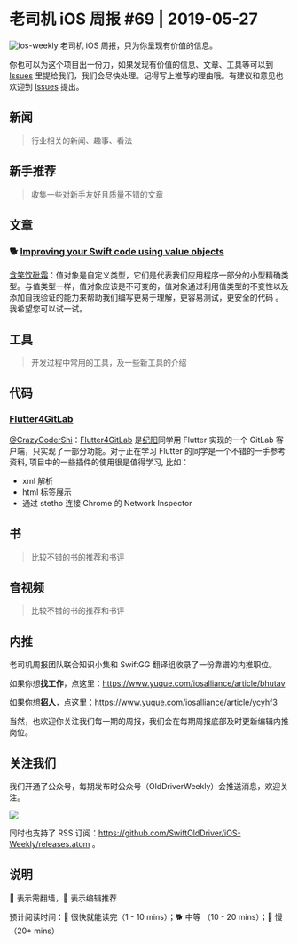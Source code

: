 # 老司机 iOS 周报 #69 | 2019-05-27

![ios-weekly](https://github.com/SwiftOldDriver/iOS-Weekly/blob/master/assets/ios-weekly.png?raw=true)
老司机 iOS 周报，只为你呈现有价值的信息。

你也可以为这个项目出一份力，如果发现有价值的信息、文章、工具等可以到 [Issues](https://github.com/SwiftOldDriver/iOS-Weekly/issues) 里提给我们，我们会尽快处理。记得写上推荐的理由哦。有建议和意见也欢迎到 [Issues](https://github.com/SwiftOldDriver/iOS-Weekly/issues) 提出。

## 新闻

> 行业相关的新闻、趣事、看法

## 新手推荐

> 收集一些对新手友好且质量不错的文章

## 文章

### 🐕 [Improving your Swift code using value objects](https://www.hackingwithswift.com/articles/188/improving-your-swift-code-using-value-objects)

[含笑饮砒霜](https://weibo.com/chinafishnews/)：值对象是自定义类型，它们是代表我们应用程序一部分的小型精确类型。与值类型一样，值对象应该是不可变的，值对象通过利用值类型的不变性以及添加自我验证的能力来帮助我们编写更易于理解，更容易测试，更安全的代码 。我希望您可以试一试。


## 工具

> 开发过程中常用的工具，及一些新工具的介绍

## 代码

### [Flutter4GitLab](https://github.com/stefanJi/Flutter4GitLab)

[@CrazyCoderShi](https://github.com/CrazyCoderShi)：[Flutter4GitLab](https://github.com/stefanJi/Flutter4GitLab) 是[纪阳](https://github.com/stefanJi)同学用 Flutter 实现的一个 GitLab 客户端，只实现了一部分功能。对于正在学习 Flutter 的同学是一个不错的一手参考资料, 项目中的一些插件的使用很是值得学习, 比如：

- xml 解析
- html 标签展示
- 通过 stetho 连接 Chrome 的 Network Inspector

## 书

> 比较不错的书的推荐和书评

## 音视频

> 比较不错的书的推荐和书评

## 内推

老司机周报团队联合知识小集和 SwiftGG 翻译组收录了一份靠谱的内推职位。

如果你想**找工作**，点这里：https://www.yuque.com/iosalliance/article/bhutav

如果你想**招人**，点这里：https://www.yuque.com/iosalliance/article/ycyhf3

当然，也欢迎你关注我们每一期的周报，我们会在每期周报底部及时更新编辑内推岗位。

## 关注我们

我们开通了公众号，每期发布时公众号（OldDriverWeekly）会推送消息，欢迎关注。

![](https://github.com/SwiftOldDriver/iOS-Weekly/blob/master/assets/qrcode_for_wechat.jpg?raw=true)

同时也支持了 RSS 订阅：https://github.com/SwiftOldDriver/iOS-Weekly/releases.atom 。

## 说明

🚧 表示需翻墙，🌟 表示编辑推荐

预计阅读时间：🐎 很快就能读完（1 - 10 mins）；🐕 中等 （10 - 20 mins）；🐢 慢（20+ mins）
